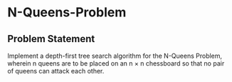 # N-Queens-Problem

## Problem Statement

Implement a depth-first tree search algorithm for the N-Queens Problem, wherein n queens are to be placed on an n × n chessboard so that no pair of queens can attack each other.
